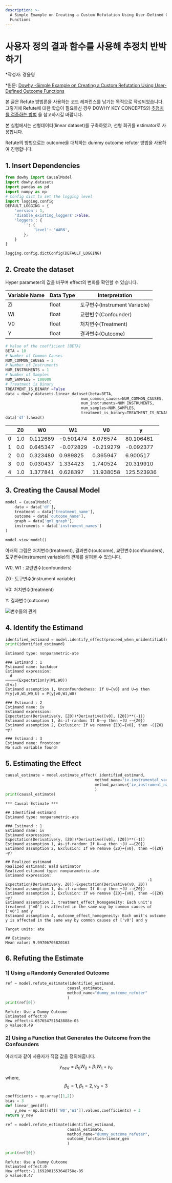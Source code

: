 ```yaml
---
description: >-
  A Simple Example on Creating a Custom Refutation Using User-Defined Outcome
  Functions
---
```


# 사용자 정의 결과 함수를 사용해 추정치 반박하기

*작성자: 경윤영

*원문: [Dowhy -Simple Example on Creating a Custom Refutation Using User-Defined Outcome Functions](https://microsoft.github.io/dowhy/example_notebooks/dowhy_demo_dummy_outcome_refuter.html) 

본 글은 Refute 방법론을 사용하는 코드 레퍼런스를 남기는 목적으로 작성되었습니다. 그렇기에 Refute에 대한 학습이 필요하신 경우 DOWHY KEY CONCEPTS의 [추정치를 검증하는 방법](https://playinpap.gitbook.io/dowhy/dowhy-key-concepts/sensitivity-analysis) 을 참고하시길 바랍니다. 

본 실험에서는 선형데이터(linear dataset)를 구축하였고, 선형 회귀를 estimator로 사용합니다. 

Refute의 방법으로는  outcome을 대체하는 dummy outcome refuter 방법을 사용하여 진행합니다. 

## 1. Insert Dependencies

```python
from dowhy import CausalModel
import dowhy.datasets
import pandas as pd 
import numpy as np 
# Config dict to set the logging level
import logging.config
DEFAULT_LOGGING = {
    'version': 1,
    'disable_existing_loggers':False,
    'loggers': {
        '': {
            'level': 'WARN',
        },
    }
}

logging.config.dictConfig(DEFAULT_LOGGING)
```

## 2. Create the dataset

Hyper parameter의 값을 바꾸며 effect의 변화를 확인할 수 있습니다. 

| Variable Name | Data Type | Interpretation |
| --- | --- | --- |
| Zi | float | 도구변수(Instrument Variable) |
| Wi | float | 교란변수(Confounder) |
| V0 | float | 처치변수(Treatment) |
| Y | float | 결과변수(Outcome) |

```python
# Value of the coefficient [BETA]
BETA = 10
# Number of Common Causes
NUM_COMMON_CAUSES = 2
# Number of Instruments
NUM_INSTRUMENTS = 1
# Number of Samples
NUM_SAMPLES = 100000
# Treatment is Binary
TREATMENT_IS_BINARY =False
data = dowhy.datasets.linear_dataset(beta=BETA,
                                 num_common_causes=NUM_COMMON_CAUSES,
                                 num_instruments=NUM_INSTRUMENTS,
                                 num_samples=NUM_SAMPLES,
                                 treatment_is_binary=TREATMENT_IS_BINARY)
data['df'].head()
```

|  | Z0 | W0 | W1 | V0 | y |
| --- | --- | --- | --- | --- | --- |
| 0 | 1.0 | 0.112689 | -0.501474 | 8.076574 | 80.106461 |
| 1 | 0.0 | 0.645347 | -0.072829 | -0.219279 | -0.092377 |
| 2 | 0.0 | 0.323480 | 0.989825 | 0.365947 | 6.900517 |
| 3 | 0.0 | 0.030437 | 1.334423 | 1.740524 | 20.319910 |
| 4 | 1.0 | 1.377841 | 0.628397 | 11.938058 | 125.523936 |

## 3. Creating the Causal Model

```python
model = CausalModel(
    data = data['df'],
    treatment = data['treatment_name'],
    outcome = data['outcome_name'],
    graph = data['gml_graph'],
    instruments = data['instrument_names']
)

model.view_model()
```

아래의 그림은 처치변수(treatment), 결과변수(outcome), 교란변수(confounders), 도구변수(instrument variable)의 관계를 살펴볼 수 있습니다. 

W0, W1 : 교란변수(confounders)

Z0 : 도구변수(instrument variable)

V0: 처치변수(treatment)

Y: 결과변수(outcome)

![변수들의 관계](https://user-images.githubusercontent.com/39981604/153433647-39b2fd58-d7f1-485c-9f5e-39e1aa8e8899.png)

## 4. Identify the Estimand

```python
identified_estimand = model.identify_effect(proceed_when_unidentifiable=True)
print(identified_estimand)
```

```
Estimand type: nonparametric-ate

### Estimand : 1
Estimand name: backdoor
Estimand expression:
  d
─────(Expectation(y|W1,W0))
d[v₀]
Estimand assumption 1, Unconfoundedness: If U→{v0} and U→y then P(y|v0,W1,W0,U) = P(y|v0,W1,W0)

### Estimand : 2
Estimand name: iv
Estimand expression:
Expectation(Derivative(y, [Z0])*Derivative([v0], [Z0])**(-1))
Estimand assumption 1, As-if-random: If U→→y then ¬(U →→{Z0})
Estimand assumption 2, Exclusion: If we remove {Z0}→{v0}, then ¬({Z0}→y)

### Estimand : 3
Estimand name: frontdoor
No such variable found!
```

## 5. Estimating the Effect

```python
causal_estimate = model.estimate_effect( identified_estimand,
                                       method_name="iv.instrumental_variable",
                                       method_params={'iv_instrument_name':'Z0'}
                                       )
print(causal_estimate)
```

```
*** Causal Estimate ***

## Identified estimand
Estimand type: nonparametric-ate

### Estimand : 1
Estimand name: iv
Estimand expression:
Expectation(Derivative(y, [Z0])*Derivative([v0], [Z0])**(-1))
Estimand assumption 1, As-if-random: If U→→y then ¬(U →→{Z0})
Estimand assumption 2, Exclusion: If we remove {Z0}→{v0}, then ¬({Z0}→y)

## Realized estimand
Realized estimand: Wald Estimator
Realized estimand type: nonparametric-ate
Estimand expression:
                                                              -1
Expectation(Derivative(y, Z0))⋅Expectation(Derivative(v0, Z0))
Estimand assumption 1, As-if-random: If U→→y then ¬(U →→{Z0})
Estimand assumption 2, Exclusion: If we remove {Z0}→{v0}, then ¬({Z0}→y)
Estimand assumption 3, treatment_effect_homogeneity: Each unit's treatment ['v0'] is affected in the same way by common causes of ['v0'] and y
Estimand assumption 4, outcome_effect_homogeneity: Each unit's outcome y is affected in the same way by common causes of ['v0'] and y

Target units: ate

## Estimate
Mean value: 9.99706705820163
```

## 6. Refuting the Estimate

### 1) Using a Randomly Generated Outcome

```python
ref = model.refute_estimate(identified_estimand,
                           causal_estimate,
                           method_name="dummy_outcome_refuter"
                           )
print(ref[0])
```

```
Refute: Use a Dummy Outcome
Estimated effect:0
New effect:4.657654751543888e-05
p value:0.49

```

### 2) Using a Function that Generates the Outcome from the Confounders

아래식과 같이 사용자가 직접 값을 정의해줍니다. 

$$y_{new} = \beta_0W_0 + \beta_1W_1 + \gamma_0$$

where, $$\beta_0 = 1, \beta_1 = 2, \gamma_0 = 3$$

```python
coefficients = np.array([1,2])
bias = 3
def linear_gen(df):
    y_new = np.dot(df[['W0','W1']].values,coefficients) + 3
return y_new
```

```python
ref = model.refute_estimate(identified_estimand,
                           causal_estimate,
                           method_name="dummy_outcome_refuter",
                           outcome_function=linear_gen
                           )

print(ref[0])
```

```
Refute: Use a Dummy Outcome
Estimated effect:0
New effect:-1.1692081553648758e-05
p value:0.47

```
